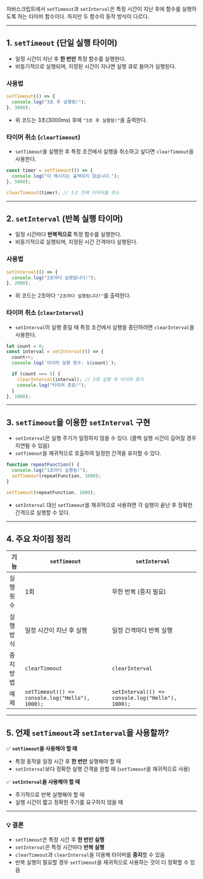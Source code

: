 자바스크립트에서 `setTimeout`과 `setInterval`은 특정 시간이 지난 후에 함수를 실행하도록 하는 타이머 함수이다. 하지만 두 함수의 동작 방식이 다르다.

---

## **1. `setTimeout` (단일 실행 타이머)**
- 일정 시간이 지난 후 **한 번만** 특정 함수를 실행한다.
- 비동기적으로 실행되며, 지정된 시간이 지나면 실행 큐로 들어가 실행된다.

### **사용법**
```javascript
setTimeout(() => {
  console.log("3초 후 실행됨!");
}, 3000);
```
- 위 코드는 3초(3000ms) 후에 `"3초 후 실행됨!"`을 출력한다.

### **타이머 취소 (`clearTimeout`)**
- `setTimeout`을 실행한 후 특정 조건에서 실행을 취소하고 싶다면 `clearTimeout`을 사용한다.

```javascript
const timer = setTimeout(() => {
  console.log("이 메시지는 출력되지 않습니다.");
}, 5000);

clearTimeout(timer); // 5초 전에 타이머를 취소
```

---

## **2. `setInterval` (반복 실행 타이머)**
- 일정 시간마다 **반복적으로** 특정 함수를 실행한다.
- 비동기적으로 실행되며, 지정된 시간 간격마다 실행된다.

### **사용법**
```javascript
setInterval(() => {
  console.log("2초마다 실행됩니다!");
}, 2000);
```
- 위 코드는 2초마다 `"2초마다 실행됩니다!"`를 출력한다.

### **타이머 취소 (`clearInterval`)**
- `setInterval`이 실행 중일 때 특정 조건에서 실행을 중단하려면 `clearInterval`을 사용한다.

```javascript
let count = 0;
const interval = setInterval(() => {
  count++;
  console.log(`타이머 실행 횟수: ${count}`);

  if (count === 5) {
    clearInterval(interval); // 5회 실행 후 타이머 중지
    console.log("타이머 종료!");
  }
}, 1000);
```

---

## **3. `setTimeout`을 이용한 `setInterval` 구현**
- `setInterval`은 실행 주기가 일정하지 않을 수 있다. (콜백 실행 시간이 길어질 경우 지연될 수 있음)
- `setTimeout`을 재귀적으로 호출하여 일정한 간격을 유지할 수 있다.

```javascript
function repeatFunction() {
  console.log("1초마다 실행됨!");
  setTimeout(repeatFunction, 1000);
}

setTimeout(repeatFunction, 1000);
```
- `setInterval` 대신 `setTimeout`을 재귀적으로 사용하면 각 실행이 끝난 후 정확한 간격으로 실행할 수 있다.

---

## **4. 주요 차이점 정리**
| 기능 | `setTimeout` | `setInterval` |
|------|------------|--------------|
| 실행 횟수 | 1회 | 무한 반복 (중지 필요) |
| 실행 방식 | 일정 시간이 지난 후 실행 | 일정 간격마다 반복 실행 |
| 중지 방법 | `clearTimeout` | `clearInterval` |
| 예제 | `setTimeout(() => console.log("Hello"), 1000);` | `setInterval(() => console.log("Hello"), 1000);` |

---

## **5. 언제 `setTimeout`과 `setInterval`을 사용할까?**
✅ **`setTimeout`을 사용해야 할 때**  
- 특정 동작을 일정 시간 후 **한 번만** 실행해야 할 때  
- `setInterval`보다 정확한 실행 간격을 원할 때 (`setTimeout`을 재귀적으로 사용)

✅ **`setInterval`을 사용해야 할 때**  
- 주기적으로 반복 실행해야 할 때  
- 실행 시간이 짧고 정확한 주기를 요구하지 않을 때  

---

### **💡 결론**
- `setTimeout`은 특정 시간 후 **한 번만 실행**  
- `setInterval`은 특정 시간마다 **반복 실행**  
- `clearTimeout`과 `clearInterval`을 이용해 타이머를 **중지**할 수 있음  
- 반복 실행이 필요할 경우 `setTimeout`을 재귀적으로 사용하는 것이 더 정확할 수 있음
